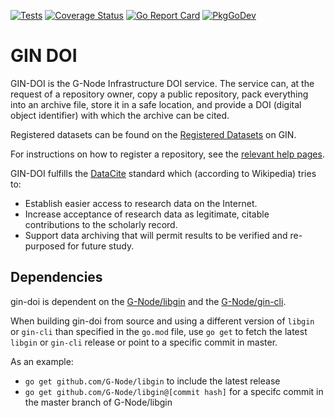 [![Tests](https://github.com/g-node/gin-doi/workflows/run-tests/badge.svg?branch=master)](https://github.com/G-Node/gin-doi/actions)
[![Coverage Status](https://coveralls.io/repos/github/G-Node/gin-doi/badge.svg?branch=master)](https://coveralls.io/github/G-Node/gin-doi?branch=master)
[![Go Report Card](https://goreportcard.com/badge/github.com/g-node/gin-doi)](https://goreportcard.com/report/github.com/g-node/gin-doi)
[![PkgGoDev](https://pkg.go.dev/badge/github.com/g-node/gin-doi)](https://pkg.go.dev/github.com/G-Node/gin-doi)

# GIN DOI

GIN-DOI is the G-Node Infrastructure DOI service.
The service can, at the request of a repository owner, copy a public repository, pack everything into an archive file, store it in a safe location, and provide a DOI (digital object identifier) with which the archive can be cited.

Registered datasets can be found on the [Registered Datasets](https://doi.gin.g-node.org) on GIN.

For instructions on how to register a repository, see the [relevant help pages](https://gin.g-node.org/G-Node/Info/wiki/DOIfile).

GIN-DOI fulfills the [DataCite](https://www.datacite.org/) standard which (according to Wikipedia) tries to:
* Establish easier access to research data on the Internet.
* Increase acceptance of research data as legitimate, citable contributions to the scholarly record.
* Support data archiving that will permit results to be verified and re-purposed for future study.

## Dependencies

gin-doi is dependent on the [G-Node/libgin](https://github.com/G-Node/libgin) and the [G-Node/gin-cli](https://github.com/G-Node/gin-cli).

When building gin-doi from source and using a different version of `libgin` or `gin-cli` than specified in the `go.mod` file, use `go get` to fetch the latest `libgin` or `gin-cli` release or point to a specific commit in master.

As an example:
- `go get github.com/G-Node/libgin` to include the latest release
- `go get github.com/G-Node/libgin@[commit hash]` for a specifc commit in the master branch of G-Node/libgin
